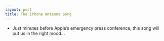 ```yaml
---
layout: post
title: The iPhone Antenna Song
---
```

* Just minutes before Apple’s emergency press conference, this song will put us in the right mood…

